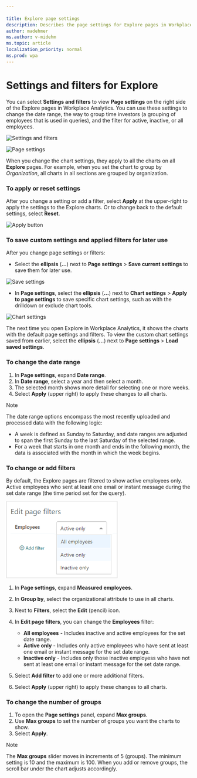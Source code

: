 ```yaml
---

title: Explore page settings
description: Describes the page settings for Explore pages in Workplace Analytics
author: madehmer
ms.author: v-midehm
ms.topic: article
localization_priority: normal 
ms.prod: wpa
---
```


# Settings and filters for Explore

You can select **Settings and filters** to view **Page settings** on the right side of the Explore pages in Workplace Analytics. You can use these settings to change the date range, the way to group time investors (a grouping of employees that is used in queries), and the filter for active, inactive, or all employees.

![Settings and filters](../images/wpa/use/settings-and-filters-2.png)

![Page settings](../Images/WpA/Overview/page-settings.png)

When you change the chart settings, they apply to all the charts on all **Explore** pages. For example, when you set the chart to group by *Organization*, all charts in all sections are grouped by organization.

### To apply or reset settings

After you change a setting or add a filter, select **Apply** at the upper-right to apply the settings to the Explore charts. Or to change back to the default settings, select **Reset**.

![Apply button](../images/wpa/use/apply-reset.png)

### To save custom settings and applied filters for later use

After you change page settings or filters:

* Select the **ellipsis** (**...**) next to **Page settings** > **Save current settings** to save them for later use.

![Save settings](../images/wpa/use/save-page-settings.png)

* In **Page settings**, select the **ellipsis** (**...**) next to **Chart settings** > **Apply to page settings** to save specific chart settings, such as with the drilldown or exclude chart tools.

![Chart settings](../images/wpa/use/chart-settings.png)

The next time you open Explore in Workplace Analytics, it shows the charts with the default page settings and filters. To view the custom chart settings saved from earlier, select the **ellipsis** (**...**) next to **Page settings** > **Load saved settings**.

### To change the date range

1. In **Page settings**, expand **Date range**.
2. In **Date range**, select a year and then select a month. 
3. The selected month shows more detail for selecting one or more weeks.
4. Select **Apply** (upper right) to apply these changes to all charts.

> [!Note]
> The date range options encompass the most recently uploaded and processed data with the following logic:
> 
> * A week is defined as Sunday to Saturday, and date ranges are adjusted to span the first Sunday to the last Saturday of the selected range.
> * For a week that starts in one month and ends in the following month, the data is associated with the month in which the week begins.

### To change or add filters

By default, the Explore pages are filtered to show active employees only. Active employees who sent at least one email or instant message during the set date range (the time period set for the query).

![Employee page filter in Explore](../images/wpa/use/explore-filter.png)

1. In **Page settings**, expand **Measured employees**.
2. In **Group by**, select the organizational attribute to use in all charts.
3. Next to **Filters**, select the **Edit** (pencil) icon.  
4. In **Edit page filters**, you can change the **Employees** filter: 

   * **All employees** - Includes inactive and active employees for the set date range.
   * **Active only** - Includes only active employees who have sent at least one email or instant message for the set date range.
   * **Inactive only** - Includes only those inactive employess who have not sent at least one email or instant message for the set date range.
 
5. Select **Add filter** to add one or more additional filters.
6. Select **Apply** (upper right) to apply these changes to all charts.

### To change the number of groups

1. To open the **Page settings** panel, expand **Max groups**.
2. Use **Max groups** to set the number of groups you want the charts to show.  
3. Select **Apply**.

> [!Note]
> The **Max groups** slider moves in increments of 5 (groups). The minimum setting is 10 and the maximum is 100. When you add or remove groups, the scroll bar under the chart adjusts accordingly.
